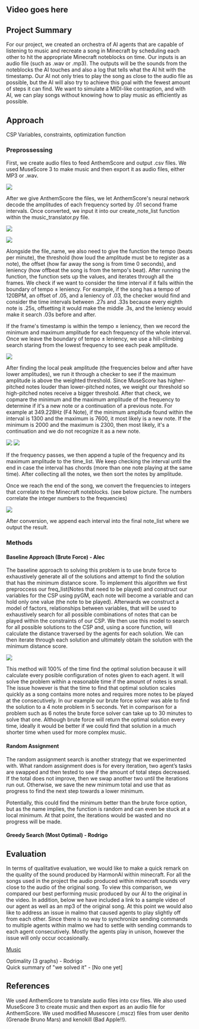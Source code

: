 ## Video goes here

## Project Summary
For our project, we created an orchestra of AI agents that are capable of listening to music and recreate a song in Minecraft by scheduling each other to hit the appropriate Minecraft noteblocks on time. Our inputs is an audio file (such as .wav or .mp3). The outputs will be the sounds from the noteblocks the AI touches and also a log that tells what the AI hit with the timestamp. Our AI not only tries to play the song as close to the audio file as possible, but the AI will also try to achieve this goal with the fewest amount of steps it can find. We want to simulate a MIDI-like contraption, and with AI, we can play songs without knowing how to play music as efficiently as possible.

## Approach
CSP Variables, constraints, optimization function  

### Preprossessing 
First, we create audio files to feed AnthemScore and output .csv files. We used MuseScore 3 to make music and then export it as audio files, either MP3 or .wav.

![](images/MuseScore.PNG)  

After we give AnthemScore the files, we let AnthemScore's neural network decode the amplitudes of each frequency sorted by .01 second frame intervals. Once converted, we input it into our create_note_list function within the music_translator.py file. 

![](images/AnthemScore.PNG)

![](images/CSV.PNG) 

Alongside the file_name, we also need to give the function the tempo (beats per minute), the threshold (how loud the amplitude must be to register as a note), the offset (how far away the song is from time 0 seconds), and leniency (how offbeat the song is from the tempo's beat). After running the function, the function sets up the values, and iterates through all the frames. We check if we want to consider the time interval if it falls within the boundary of tempo ± leniency. For example, if the song has a tempo of 120BPM, an offset of .05, and a leniency of .03, the checker would find and consider the time intervals between .27s and .33s because every eighth note is .25s, offsetting it would make the middle .3s, and the leniency would make it search .03s before and after.   

If the frame's timestamp is within the tempo ± leniency, then we record the minimum and maximum amplitude for each frequency of the whole interval. Once we leave the boundary of tempo ± leniency, we use a hill-climbing search staring from the lowest frequency to see each peak amplitude.  

![](images/Hill_search.png) 

After finding the local peak amplitude (the frequencies below and after have lower amplitudes), we run it through a checker to see if the maximum amplitude is above the weighted threshold. Since MuseScore has higher-pitched notes louder than lower-pitched notes, we weight our threshold so high-pitched notes receive a bigger threshold. After that check, we copmare the minimum and the maximum amplitude of the frequency to determine if it's a new note or a continuation of a previous note. For example at 349.228Hz (F4 Note), if the minimum amplitude found within the interval is 1300 and the maximum is 7600, it most likely is a new note. If the minimum is 2000 and the maximum is 2300, then most likely, it's a continuation and we do not recognize it as a new note.  

![](images/Pass.PNG) 
![](images/Fail.PNG) 

If the frequency passes, we then append a tuple of the frequency and its maximum amplitude to the time_list. We keep checking the interval until the end in case the interval has chords (more than one note playing at the same time). After collecting all the notes, we then sort the notes by amplitude.   

Once we reach the end of the song, we convert the frequencies to integers that correlate to the Minecraft noteblocks. (see below picture. The numbers correlate the integer numbers to the frequencies)

![](images/Freq_to_int.PNG)

After conversion, we append each interval into the final note_list where we output the result.  

### Methods
#### Baseline Approach (Brute Force) - Alec  

The baseline approach to solving this problem is to use brute force to exhaustively generate all of the solutions and attempt to find the solution that has the minimum distance score. To implement this algorithm we first preproccess our freq_list(Notes that need to be played) and construct our variables for the CSP using pyGM, each note will become a variable and can hold only one value (the note to be played). Afterwards we construct a model of factors, relationships between variables, that will be used to exhaustively search for all possible combinations of notes that can be played within the constraints of our CSP. We then use this model to search for all possible solutions to the CSP and, using a score function, will calculate the distance traversed by the agents for each solution. We can then iterate through each solution and ultimately obtain the solution with the minimum distance score. 

![](images/brute_force_test.png)

This method will 100% of the time find the optimal solution because it will calculate every posible configuration of notes given to each agent. It will solve the problem within a reasonable time if the amount of notes is small. The issue however is that the time to find that optimal solution scales quickly as a song contains more notes and requires more notes to be played at the consecutively. In our example our brute force solver was able to find the solution to a 4 note problem in 5 seconds. Yet in comparison for a problem such as 6 notes the brute force solver can take up to 30 minutes to solve that one. Although brute force will return the optimal solution every time, ideally it would be better if we could find that solution in a much shorter time when used for more complex music.

#### Random Assignment
The random assignment search is another strategy that we experimented with. What random assignment does is for every iteration, two agent’s tasks are swapped and then tested to see if the amount of total steps decreased. If the total does not improve, then we swap another two until the iterations run out. Otherwise, we save the new minimum total and use that as progress to find the next step towards a lower minimum.  

Potentially, this could find the minimum better than the brute force option, but as the name implies, the function is random and can even be stuck at a local minimum. At that point, the iterations would be wasted and no progress will be made.  

#### Greedy Search (Most Optimal) - Rodrigo  
 
## Evaluation
In terms of qualitative evaluation, we would like to make a quick remark on the quality of the sound produced by HarmonAI within minecraft. For all the songs used in the project the audio produced within minecraft sounds very close to the audio of the original song. To view this comparison, we compared our best performing music produced by our AI to the original in the video. In addition, below we have included a link to a sample video of our agent as well as an mp3 of the original song. At this point we would also like to address an issue in malmo that caused agents to play slightly off from each other. Since there is no way to synchronize sending commands to multiple agents within malmo we had to settle with sending commands to each agent consecutively. Mostly the agents play in unison, however the issue will only occur occasionally. 

<a href="https://github.com/AlecJacksonE/HarmonAI/blob/master/music/">Music</a>

Optimality (3 graphs) - Rodrigo  
Quick summary of "we solved it" - [No one yet]  

## References
We used AnthemScore to translate audio files into csv files. We also used MuseScore 3 to create music and then export as an audio file for AnthemScore. We used modified Musescore (.mscz) files from user denito (Grenade Bruno Mars) and kenokill (Bad Apple!!).
